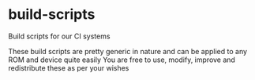 # build-scripts

Build scripts for our CI systems

These build scripts are pretty generic in nature and can be applied to any ROM and device quite easily
You are free to use, modify, improve and redistribute these as per your wishes
